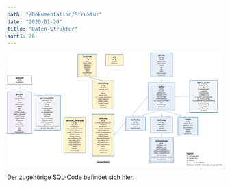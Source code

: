 ```yaml
---
path: "/Dokumentation/Struktur"
date: "2020-01-20"
title: "Daten-Struktur"
sort1: 26
---
```


![Daten-Struktur](structure.png)

Der zugehörige SQL-Code befindet sich [hier](https://github.com/barbalex/vermehrung/tree/master/src/sql).